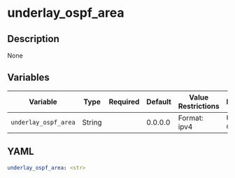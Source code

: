 # underlay_ospf_area

## Description

None

## Variables

| Variable | Type | Required | Default | Value Restrictions | Description |
| -------- | ---- | -------- | ------- | ------------------ | ----------- |
| <code>underlay_ospf_area</code>| String |  | 0.0.0.0 | Format: ipv4 | Underlay OSPF Area |

## YAML

```yaml
underlay_ospf_area: <str>
```